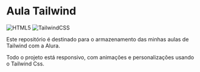 # Aula Tailwind
![HTML5](https://img.shields.io/badge/html5-%23E34F26.svg?style=for-the-badge&logo=html5&logoColor=white) ![TailwindCSS](https://img.shields.io/badge/tailwindcss-%2338B2AC.svg?style=for-the-badge&logo=tailwind-css&logoColor=white)

Este repositório é destinado para o armazenamento das minhas aulas de Tailwind com a Alura.

Todo o projeto está responsivo, com animações e personalizações usando o Tailwind Css.
